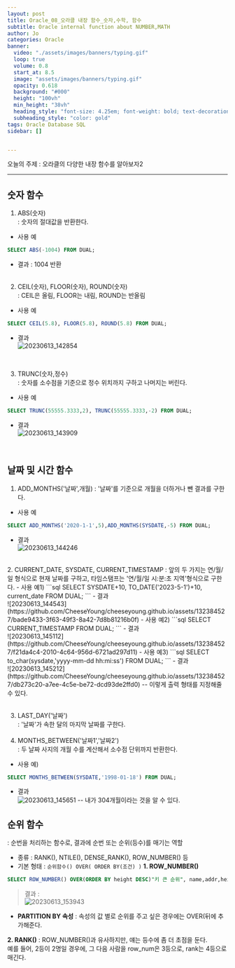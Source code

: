 ```yaml
---
layout: post
title: Oracle_08_오라클 내장 함수_숫자,수학, 함수
subtitle: Oracle internal function about NUMBER,MATH
author: Jo
categories: Oracle
banner:
  video: "./assets/images/banners/typing.gif"
  loop: true
  volume: 0.8
  start_at: 8.5
  image: "assets/images/banners/typing.gif"
  opacity: 0.618
  background: "#000"
  height: "100vh"
  min_height: "38vh"
  heading_style: "font-size: 4.25em; font-weight: bold; text-decoration: underline"
  subheading_style: "color: gold"
tags: Oracle Database SQL
sidebar: []


---
```


오늘의 주제 :  오라클의 다양한 내장 함수를 알아보자2 <br>
 * * *
 
 ## 숫자 함수
 1. ABS(숫자)<br>
 : 숫자의 절대값을 반환한다.<br>
 - 사용 예
 ```sql
 SELECT ABS(-1004) FROM DUAL;
 ```
 - 결과 : 1004 반환 <br><br>
 
 2. CEIL(숫자), FLOOR(숫자), ROUND(숫자)<br>
  : CEIL은 올림, FLOOR는 내림, ROUND는 반올림<br>
- 사용 예
```sql
SELECT CEIL(5.8), FLOOR(5.8), ROUND(5.8) FROM DUAL;
```
- 결과 <br> ![20230613_142854](https://github.com/CheeseYoung/cheeseyoung.github.io/assets/132384527/0a740f74-c31d-4f45-9032-7dab1e73e83b)
<br>

 3. TRUNC(숫자,정수)<br>
 : 숫자를 소수점을 기준으로 정수 위치까지 구하고 나머지는 버린다.<br>
 - 사용 예
 ```sql
 SELECT TRUNC(55555.3333,2), TRUNC(55555.3333,-2) FROM DUAL;
 ```
- 결과 <br> ![20230613_143909](https://github.com/CheeseYoung/cheeseyoung.github.io/assets/132384527/038fc777-01d9-49c7-916a-26f5bf556847)
<br>

## 날짜 및 시간 함수
1. ADD_MONTHS('날짜',개월)
: '날짜'를 기준으로 개월을 더하거나 뺀 결과를 구한다.<br>
- 사용 예
```sql
SELECT ADD_MONTHS('2020-1-1',5),ADD_MONTHS(SYSDATE,-5) FROM DUAL;
```
- 결과 <br> ![20230613_144246](https://github.com/CheeseYoung/cheeseyoung.github.io/assets/132384527/d8452fce-490c-4201-ab32-cf379cd41a26)
<br>
2. CURRENT_DATE, SYSDATE, CURRENT_TIMESTAMP
: 앞의 두 가지는 연/월/일 형식으로 현재 날짜를 구하고, 타임스탬프는 '연/월/일 시:분:초 지역'형식으로 구한다.
- 사용 예1)
```sql
SELECT SYSDATE+10, TO_DATE('2023-5-1')+10, current_date FROM DUAL;
```
- 결과 <br> ![20230613_144543](https://github.com/CheeseYoung/cheeseyoung.github.io/assets/132384527/bade9433-3f63-49f3-8a42-7d8b81216b0f)
- 사용 예2)
```sql
SELECT CURRENT_TIMESTAMP FROM DUAL;
```
- 결과 <br>![20230613_145112](https://github.com/CheeseYoung/cheeseyoung.github.io/assets/132384527/f21da4c4-2010-4c64-956d-6721ad297d11)
- 사용 예3)
```sql
SELECT to_char(sysdate,'yyyy-mm-dd hh:mi:ss') FROM DUAL;
```
- 결과 <br> ![20230613_145212](https://github.com/CheeseYoung/cheeseyoung.github.io/assets/132384527/db273c20-a7ee-4c5e-be72-dcd93de2ffd0)
 -- 이렇게 출력 형태를 지정해줄 수 있다.<br><br>
 
3. LAST_DAY('날짜')<br>
: '날짜'가 속한 달의 마지막 날짜를 구한다.<br><br>
4. MONTHS_BETWEEN('날짜1','날짜2')<br>
: 두 날짜 사지의 개월 수를 계산해서 소수점 단위까지 반환한다.
- 사용 예)
```sql
SELECT MONTHS_BETWEEN(SYSDATE,'1998-01-18') FROM DUAL;
```
- 결과 <br> ![20230613_145651](https://github.com/CheeseYoung/cheeseyoung.github.io/assets/132384527/1276f85a-3eb5-45bb-8efd-bd43ec5e9a5b)
 -- 내가 304개월이라는 것을 알 수 있다. <br>

## 순위 함수
: 순번을 처리하는 함수로, 결과에 순번 또는 순위(등수)를 매기는 역할
- 종류 : RANK(), NTILE(), DENSE_RANK(), ROW_NUMBER() 등
- 기본 형태 : ``순위함수() OVER( ORDER BY(조건) )``
<b>1. ROW_NUMBER()</b><br>

```sql
SELECT ROW_NUMBER() OVER(ORDER BY height DESC)"키 큰 순위", name,addr,height FROM playerTBL;
```
 > 결과 : <br> ![20230613_153943](https://github.com/CheeseYoung/cheeseyoung.github.io/assets/132384527/1f11df1b-0570-43aa-b519-b1801a2f7cf7)

- <b>PARTITION BY 속성</b>
: 속성의 값 별로 순위를 주고 싶은 경우에는 OVER(뒤에 추가해준다.<br>

<b>2. RANK()</b>
: ROW_NUMBER()과 유사하지만, 얘는 등수에 좀 더 초점을 둔다.<br>
예를 들어, 2등이 2명일 경우에, 그 다음 사람을 row_num은 3등으로, rank는 4등으로 매긴다.<br>

















